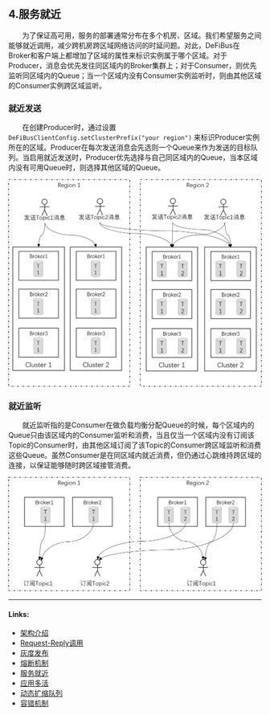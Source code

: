 ## 4.服务就近

&nbsp;&nbsp;&nbsp;&nbsp;&nbsp;&nbsp;
为了保证高可用，服务的部署通常分布在多个机房、区域。我们希望服务之间能够就近调用，减少跨机房跨区域网络访问的时延问题。对此，DeFiBus在Broker和客户端上都增加了区域的属性来标识实例属于哪个区域。对于Producer，消息会优先发往同区域内的Broker集群上；对于Consumer，则优先监听同区域内的Queue；当一个区域内没有Consumer实例监听时，则由其他区域的Consumer实例跨区域监听。

### 就近发送

&nbsp;&nbsp;&nbsp;&nbsp;&nbsp;&nbsp; 在创建Producer时，通过设置```DeFiBusClientConfig.setClusterPrefix("your region")```
来标识Producer实例所在的区域。Producer在每次发送消息会先选则一个Queue来作为发送的目标队列。当启用就近发送时，Producer优先选择与自己同区域内的Queue，当本区域内没有可用Queue时，则选择其他区域的Queue。
<div align=center>
<img src="../../images/features/invoke_nearby-p1.png" width="600" />
</div>

### 就近监听

&nbsp;&nbsp;&nbsp;&nbsp;&nbsp;&nbsp;
就近监听指的是Consumer在做负载均衡分配Queue的时候，每个区域内的Queue只由该区域内的Consumer监听和消费，当且仅当一个区域内没有订阅该Topic的Consumer时，由其他区域订阅了该Topic的Consumer跨区域监听和消费这些Queue。虽然Consumer是在同区域内就近消费，但仍通过心跳维持跨区域的连接，以保证能够随时跨区域接管消费。

<div align=center>
<img src="../../images/features/subscribe-nearby-p1.png" width="600" />
</div>

---

#### Links:

* [架构介绍](../../../README.md)
* [Request-Reply调用](docs/cn/features/1-request-response-call.md)
* [灰度发布](docs/cn/features/2-dark-launch.md)
* [熔断机制](docs/cn/features/3-circuit-break-mechanism.md)
* [服务就近](docs/cn/features/4-invoke-service-nearby.md)
* [应用多活](docs/cn/features/5-multi-active.md)
* [动态扩缩队列](docs/cn/features/6-dynamic-adjust-queue.md)
* [容错机制](docs/cn/features/8-fault-tolerant.md)